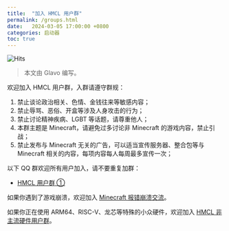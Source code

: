 ```yaml
---
title:  "加入 HMCL 用户群"
permalink: /groups.html
date:   2024-03-05 17:00:00 +0800
categories: 启动器
toc: true
---
```


![Hits](https://hits.seeyoufarm.com/api/count/incr/badge.svg?url=https%3A%2F%2Fdocs.hmcl.net%2Fgroups.html&count_bg=%233E4245&title_bg=%233E4245&icon=&icon_color=%23E7E7E7&title=%F0%9F%91%80&edge_flat=false)

> 本文由 Glavo 编写。

欢迎加入 HMCL 用户群，入群请遵守群规：

1. 禁止谈论政治相关、色情、金钱往来等敏感内容；
2. 禁止辱骂、恶俗、开盒等涉及人身攻击的行为；
3. 禁止讨论精神疾病、LGBT 等话题，请尊重他人；
4. 本群主题是 Minecraft，请避免过多讨论非 Minecraft 的游戏内容，禁止引战；
5. 禁止发布与 Minecraft 无关的广告，可以适当宣传服务器、整合包等与 Minecraft 相关的内容，每项内容每人每周最多宣传一次；

以下 QQ 群欢迎所有用户加入，请不要重复加群：

* [HMCL 用户群 ①](https://qm.qq.com/q/fvJueufsvC)

如果你遇到了游戏崩溃，欢迎加入 [Minecraft 报错崩溃交流](https://qm.qq.com/q/nG0Ti1kJri)。

如果你正在使用 ARM64、RISC-V、龙芯等特殊的小众硬件，欢迎加入 [HMCL 非主流硬件用户群](https://qm.qq.com/q/C935haj8xW)。
